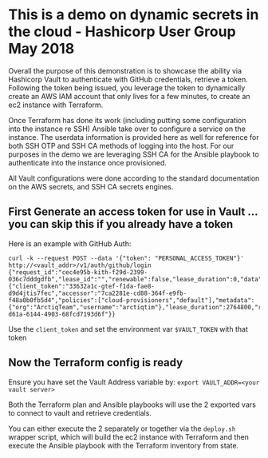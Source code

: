 # This is a demo on dynamic secrets in the cloud - Hashicorp User Group May 2018

Overall the purpose of this demonstration is to showcase the ability via Hashicorp Vault to authenticate with GitHub credentials, retrieve a token.  Following the token being issued, you leverage the token to dynamically create an AWS IAM account that only lives for a few minutes, to create an ec2 instance with Terraform.

Once Terraform has done its work (including putting some configuration into the instance re SSH) Ansible take over to configure a service on the instance.  The userdata information is provided here as well for reference for both SSH OTP and SSH CA methods of logging into the host.  For our purposes in the demo we are leveraging SSH CA for the Ansible playbook to authenticate into the instance once provisioned.

All Vault configurations were done according to the standard documentation on the AWS secrets, and SSH CA secrets engines.

## First Generate an access token for use in Vault ... you can skip this if you already have a token

Here is an example with GitHub Auth:

```
curl -k --request POST --data '{"token": "PERSONAL_ACCESS_TOKEN"}' http://<vault_addr>/v1/auth/github/login
{"request_id":"cec4e95b-kith-f29d-2399-036c7dddgdfb","lease_id":"","renewable":false,"lease_duration":0,"data":null,"wrap_info":null,"warnings":null,"auth":{"client_token":"33632a1c-gtef-f1da-fae8-d9d4jtis7fec","accessor":"7ca2281e-cd88-364f-e9fb-f48a0b0fb5d4","policies":["cloud-provisioners","default"],"metadata":{"org":"ArctiqTeam","username":"arctiqtim"},"lease_duration":2764800,"renewable":true,"entity_id":"da5a501e-d61a-6144-4903-68fcd7193d6f"}}
```

Use the `client_token` and set the environment var `$VAULT_TOKEN` with that token

## Now the Terraform config is ready

Ensure you have set the Vault Address variable by:
`export VAULT_ADDR=<your vault server>`

Both the Terraform plan and Ansible playbooks will use the 2 exported vars to connect to vault and retrieve credentials.

You can either execute the 2 separately or together via the `deploy.sh` wrapper script, which will build the ec2 instance with Terraform and then execute the Ansible playbook with the Terraform inventory from state.
